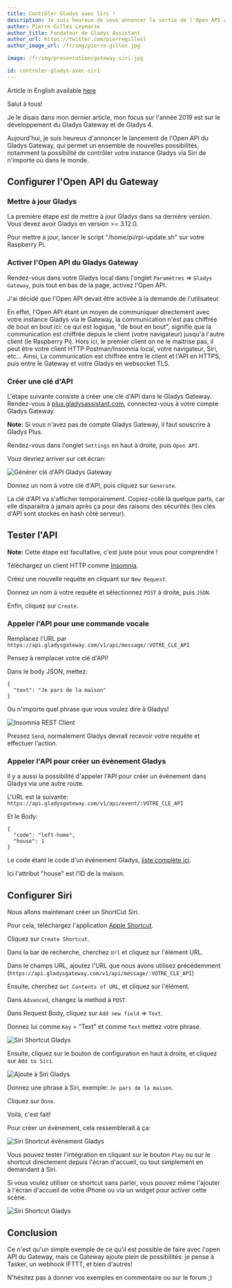 ```yaml
---
title: Contrôler Gladys avec Siri !
description: Je suis heureux de vous annoncer la sortie de l'Open API du Gladys Gateway. Grâce à elle, il devient possible de contrôler Gladys avec Siri.
author: Pierre-Gilles Leymarie
author_title: Fondateur de Gladys Assistant
author_url: https://twitter.com/pierregillesl
author_image_url: /fr/img/pierre-gilles.jpg

image: /fr/img/presentation/gateway-siri.jpg

id: controler-gladys-avec-siri
---
```


Article in English available [here](/en/blog/control-gladys-with-siri)

Salut à tous!

Je le disais dans mon dernier article, mon focus sur l'année 2019 est sur le développement du Gladys Gateway et de Gladys 4.

Aujourd'hui, je suis heureux d'annoncer le lancement de l'Open API du Gladys Gateway, qui permet un ensemble de nouvelles possibilités, notamment la possibilité de contrôler votre instance Gladys via Siri de n'importe où dans le monde.

<!--truncate-->

## Configurer l'Open API du Gateway

### Mettre à jour Gladys

La première étape est de mettre à jour Gladys dans sa dernière version. Vous devez avoir Gladys en version >= 3.12.0.

Pour mettre à jour, lancer le script "/home/pi/rpi-update.sh" sur votre Raspberry Pi.

### Activer l'Open API du Gladys Gateway

Rendez-vous dans votre Gladys local dans l'onglet `Paramètres` => `Gladys Gateway`, puis tout en bas de la page, activez l'Open API.

J'ai décidé que l'Open API devait être activée à la demande de l'utilisateur.

En effet, l'Open API étant un moyen de communiquer directement avec votre instance Gladys via le Gateway, la communication n'est pas chiffrée de bout en bout ici: ce qui est logique, "de bout en bout", signifie que la communication est chiffrée depuis le client (votre navigateur) jusqu'à l'autre client (le Raspberry Pi). Hors ici, le premier client on ne le maitrise pas, il peut être votre client HTTP Postman/Insomnia local, votre navigateur, Siri, etc... Ainsi, La communication est chiffrée entre le client et l'API en HTTPS, puis entre le Gateway et votre Gladys en websocket TLS.

### Créer une clé d'API

L'étape suivante consiste à créer une clé d'API dans le Gladys Gateway. Rendez-vous à [plus.gladysassistant.com](https://plus.gladysassistant.com), connectez-vous à votre compte Gladys Gateway.

**Note:** Si vous n'avez pas de compte Gladys Gateway, il faut souscrire à Gladys Plus.

Rendez-vous dans l'onglet `Settings` en haut à droite, puis `Open API`.

Vous devriez arriver sur cet écran:

![Générer clé d'API Gladys Gateway](/fr/img/articles/siri-gateway/generate-api-key.jpg)

Donnez un nom à votre clé d'API, puis cliquez sur `Generate`.

La clé d'API va s'afficher temporairement. Copiez-collé là quelque parts, car elle disparaitra à jamais après ça pour des raisons des sécurités (les clés d'API sont stockés en hash côté serveur).

## Tester l'API

**Note:** Cette étape est facultative, c'est juste pour vous pour comprendre !

Téléchargez un client HTTP comme [Insomnia](https://insomnia.rest/).

Créez une nouvelle requête en cliquant sur `New Request`.

Donnez un nom à votre requête et sélectionnez `POST` à droite, puis `JSON`.

Enfin, cliquez sur `Create`.

### Appeler l'API pour une commande vocale

Remplacez l'URL par `https://api.gladysgateway.com/v1/api/message/:VOTRE_CLE_API`

Pensez à remplacer votre clé d'API!

Dans le body JSON, mettez:

```
{
  "text": "Je pars de la maison"
}
```

Ou n'importe quel phrase que vous voulez dire à Gladys!

![Insomnia REST Client](/fr/img/articles/siri-gateway/insomnia.jpg)

Pressez `Send`, normalement Gladys devrait recevoir votre requête et effectuer l'action.

### Appeler l'API pour créer un évènement Gladys

Il y a aussi la possibilité d'appeler l'API pour créer un évènement dans Gladys via une autre route.

L'URL est la suivante: `https://api.gladysgateway.com/v1/api/event/:VOTRE_CLE_API`

Et le Body:

```
{
  "code": "left-home",
  "house": 1
}
```

Le code étant le code d'un événement Gladys, [liste complète ici](https://github.com/GladysAssistant/gladys-data/blob/master/events/fr.json).

Ici l'attribut "house" est l'ID de la maison.

## Configurer Siri

Nous allons maintenant créer un ShortCut Siri.

Pour cela, téléchargez l'application [Apple Shortcut](https://itunes.apple.com/us/app/shortcuts/id915249334?mt=8).

Cliquez sur `Create Shortcut`.

Dans la bar de recherche, cherchez `Url` et cliquez sur l'élément URL.

Dans le champs URL, ajoutez l'URL que nous avons utilisez précédemment (`https://api.gladysgateway.com/v1/api/message/:VOTRE_CLE_API`)

Ensuite, cherchez `Get Contents of URL`, et cliquez sur l'élément.

Dans `Advanced`, changez la method à `POST`.

Dans Request Body, cliquez sur `Add new field` => `Text`.

Donnez lui comme `Key` = "Text" et comme `Text` mettez votre phrase.

![Siri Shortcut Gladys](/fr/img/articles/siri-gateway/leaving-home-fr.jpg)

Ensuite, cliquez sur le bouton de configuration en haut à droite, et cliquez sur `Add to Siri`.

![Ajoute à Siri Gladys](/fr/img/articles/siri-gateway/add-to-siri.jpg)

Donnez une phrase à Siri, exemple: `Je pars de la maison`.

Cliquez sur `Done`.

Voilà, c'est fait!

Pour créer un évènement, cela ressemblerait à ça:

![Siri Shortcut évènement Gladys](/fr/img/articles/siri-gateway/event-left-home.jpg)

Vous pouvez tester l'intégration en cliquant sur le bouton `Play` ou sur le shortcut directement depuis l'écran d'accueil, ou tout simplement en demandant à Siri.

Si vous voulez utiliser ce shortcut sans parler, vous pouvez même l'ajouter à l'écran d'accueil de votre iPhone ou via un widget pour activer cette scène.

![Siri Shortcut Gladys](/fr/img/articles/siri-gateway/siri-shortcut-fr.jpg)

## Conclusion

Ce n'est qu'un simple exemple de ce qu'il est possible de faire avec l'open API du Gateway, mais ce Gateway ajoute plein de possibilités: je pense à Tasker, un webhook IFTTT, et bien d'autres!

N'hésitez pas à donner vos exemples en commentaire ou sur le forum ;)
